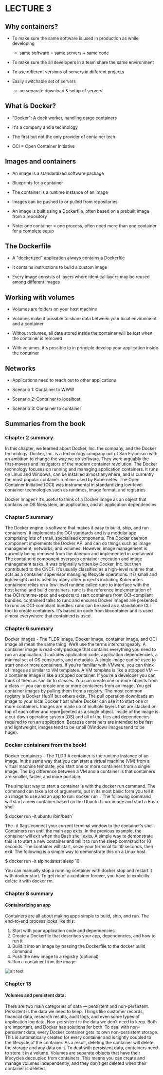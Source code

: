 # LECTURE 3

## Why containers?
- To make sure the same software is used in production
as while developing
    - same software = same servers + same code

- To make sure the all developers in a team share the same environment
- To use different versions of servers in different projects
- Easily switchable set of servers
    - no separate download & setup of servers!

## What is Docker?
- "Docker": A dock worker, handling cargo containers

- It's a company and a technology

- The first but not the only provider of container tech
- OCI = Open Container Initiative

## Images and containers
- An image is a standardized software package
- Blueprints for a container

- The container is a runtime instance of an image

- Images can be pushed to or pulled from repositories
- An image is built using a Dockerfile, often based on a prebuilt image from a repository

- Note: one container = one process, often need more than one container for a complete setup

## The Dockerfile
- A "dockerized" application always contains a Dockerfile

- It contains instructions to build a custom image

- Every image consists of layers where identical layers may be reused among different images

## Working with volumes
- Volumes are folders on your host machine

- Volumes make it possible to share data between your local environment and a container

- Without volumes, all data stored inside the container will
be lost when the container is removed

- With volumes, it's possible to in principle develop your
application inside the container

## Networks
- Applications need to reach out to other applications

- Scenario 1: Container to WWW
- Scenario 2: Container to localhost
- Scenario 3: Container to container

## Summaries from the book
### Chapter 2 summary
In this chapter, we learned about Docker, Inc. the company, and the Docker technology.
Docker, Inc. is a technology company out of San Francisco with an ambition to change
the way we do software. They were arguably the first-movers and instigators of the
modern container revolution.
The Docker technology focuses on running and managing application containers. It
runs on Linux and Windows, can be installed almost anywhere, and is currently the
most popular container runtime used by Kubernetes.
The Open Container Initiative (OCI) was instrumental in standardizing low-level
container technologies such as runtimes, image format, and registries

Docker Images?
It’s useful to think of a Docker image as an object that contains an OS filesystem, an
application, and all application dependencies.


### Chapter 5 summary
The Docker engine is software that makes it easy to build, ship, and run containers.
It implements the OCI standards and is a modular app comprising lots of small,
specialised components.
The Docker daemon component implements the Docker API and can do things such as
image management, networks, and volumes. However, image management is currently
being removed from the daemon and implemented in containerd.
The containerd component oversees container execution and image management tasks.
It was originally written by Docker, Inc. but then contributed to the CNCF. It’s usually
classified as a high-level runtime that acts as a container supervisor managing lifecycle
operations. It is small and lightweight and is used by many other projects including
Kubernetes.
containerd relies on a low-level runtime called runc to interface with the host kernel
and build containers. runc is the reference implementation of the OCI runtime-spec and
expects to start containers from OCI-compliant bundles. containerd talks to runc and
ensures Docker images are presented to runc as OCI-compliant bundles.
runc can be used as a standalone CLI tool to create containers. It’s based on code from
libcontainer and is used almost everywhere that containerd is used.

### Chapter 6 summary

Docker images - The TLDR
Image, Docker image, container image, and OCI image all mean the same thing. We’ll use the
terms interchangeably.
A container image is read-only package that contains everything you need to run an
application. It includes application code, application dependencies, a minimal set of OS
constructs, and metadata. A single image can be used to start one or more containers.
If you’re familiar with VMware, you can think of images as similar to VM templates.
A VM template is like a stopped VM — a container image is like a stopped container.
If you’re a developer you can think of them as similar to classes. You can create one or
more objects from a class — you can create one or more containers from an image.
You get container images by pulling them from a registry. The most common registry is
Docker Hub11 but others exist. The pull operation downloads an image to your local
Docker host where Docker can use it to start one or more containers.
Images are made up of multiple layers that are stacked on top of each other and represented as a single object. Inside of the image is a cut-down operating system (OS) and
all of the files and dependencies required to run an application. Because containers are
intended to be fast and lightweight, images tend to be small (Windows images tend to be
huge).


### Docker containers from the book!

Docker containers - The TLDR
A container is the runtime instance of an image. In the same way that you can start a
virtual machine (VM) from a virtual machine template, you start one or more containers
from a single image. The big difference between a VM and a container is that containers
are smaller, faster, and more portable.

The simplest way to start a container is with the docker run command. The command
can take a lot of arguments, but in its most basic form you tell it an image to use and
an app to run: docker run <image> <app>. The following command will start a new
container based on the Ubuntu Linux image and start a Bash shell

$ docker run -it ubuntu /bin/bash`

The -it flags connect your current terminal window to the container’s shell.
Containers run until the main app exits. In the previous example, the container will exit
when the Bash shell exits.
A simple way to demonstrate this is to start a new container and tell it to run the sleep
command for 10 seconds. The container will start, seize your terminal for 10 seconds,
then exit. The following is a simple way to demonstrate this on a Linux host.

$ docker run -it alpine:latest sleep 10

You can manually stop a running container with docker stop and restart it with docker
start. To get rid of a container forever, you have to explicitly delete it with docker rm.


### Chapter 8 summary
#### Containerizing an app
Containers are all about making apps simple to build, ship, and run. The end-to-end
process looks like this:
1. Start with your application code and dependencies
2. Create a Dockerfile that describes your app, dependencies, and how to run it
3. Build it into an image by passing the Dockerfile to the docker build command
4. Push the new image to a registry (optional)
5. Run a container from the image

![alt text](https://cdn.discordapp.com/attachments/1204522409554612224/1216018087967461416/image.png?ex=65fedc18&is=65ec6718&hm=9cf26758c76a5187d9c9becfcee692510c4c327a17db7a9c172af93a40e2774d&)


### Chapter 13
#### Volumes and persistent data:

There are two main categories of data — persistent and non-persistent.
Persistent is the data we need to keep. Things like customer records, financial data,
research results, audit logs, and even some types of application log data. Non-persistent
is the data we don’t need to keep.
Both are important, and Docker has solutions for both.
To deal with non-persistent data, every Docker container gets its own non-persistent
storage. This is automatically created for every container and is tightly coupled to the
lifecycle of the container. As a result, deleting the container will delete the storage and
any data on it.
To deal with persistent data, containers need to store it in a volume. Volumes are separate
objects that have their lifecycles decoupled from containers. This means you can create
and manage volumes independently, and they don’t get deleted when their container is
deleted.